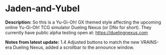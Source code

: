 # Jaden-and-Yubel

**Description:**
So this is a Yu-Gi-Oh! GX themed style affecting the upcoming online Yu-Gi-Oh! TCG simulator Dueling Nexus (or DNx for short). They currently have public alpha testing open at: https://duelingnexus.com

**Notes from latest update:**
1.4 Adjusted buttons to match the new VRAINS-era Dueling Nexus, added a scrollbar to the announce window.
